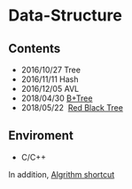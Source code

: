 # Data-Structure

## Contents
- 2016/10/27  Tree  
- 2016/11/11  Hash  
- 2016/12/05  AVL
- 2018/04/30  [B+Tree](B%2BTree)
- 2018/05/22  [Red Black Tree](Red-Black%20Tree)

## Enviroment
- C/C++


In addition, [Algrithm shortcut](https://github.com/swyh/algorithm)
